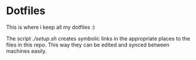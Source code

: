 Dotfiles
===================

This is where i keep all my dotfiles :)

The script *./setup.sh* creates symbolic links in the appropriate places to the files in this repo. This way they can be edited and synced between machines easily.
